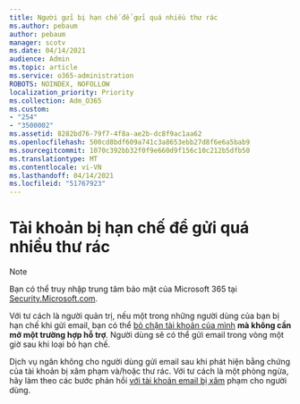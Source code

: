 ```yaml
---
title: Người gửi bị hạn chế để gửi quá nhiều thư rác
ms.author: pebaum
author: pebaum
manager: scotv
ms.date: 04/14/2021
audience: Admin
ms.topic: article
ms.service: o365-administration
ROBOTS: NOINDEX, NOFOLLOW
localization_priority: Priority
ms.collection: Adm_O365
ms.custom:
- "254"
- "3500002"
ms.assetid: 8282bd76-79f7-4f8a-ae2b-dc8f9ac1aa62
ms.openlocfilehash: 500cd8bdf609a741c3a8653ebb27d8f6e6a5bab9
ms.sourcegitcommit: 1070c392bb32f0f9e660d9f156c10c212b5dfb50
ms.translationtype: MT
ms.contentlocale: vi-VN
ms.lasthandoff: 04/14/2021
ms.locfileid: "51767923"
---
```

# <a name="account-is-restricted-for-sending-too-much-spam"></a>Tài khoản bị hạn chế để gửi quá nhiều thư rác

> [!NOTE]
> Bạn có thể truy nhập trung tâm bảo mật của Microsoft 365 tại [Security.Microsoft.com](https://security.microsoft.com).

Với tư cách là người quản trị, nếu một trong những người dùng của bạn bị hạn chế khi gửi email, bạn có thể [bỏ chặn tài khoản của mình](https://security.microsoft.com/?hash=/restrictedusers) **mà không cần mở một trường hợp hỗ trợ**. Người dùng sẽ có thể gửi email trong vòng một giờ sau khi loại bỏ hạn chế.

Dịch vụ ngăn không cho người dùng gửi email sau khi phát hiện bằng chứng của tài khoản bị xâm phạm và/hoặc thư rác. Với tư cách là một phòng ngừa, hãy làm theo các bước phản hồi [với tài khoản email bị xâm](https://docs.microsoft.com/microsoft-365/security/office-365-security/responding-to-a-compromised-email-account) phạm cho người dùng.
